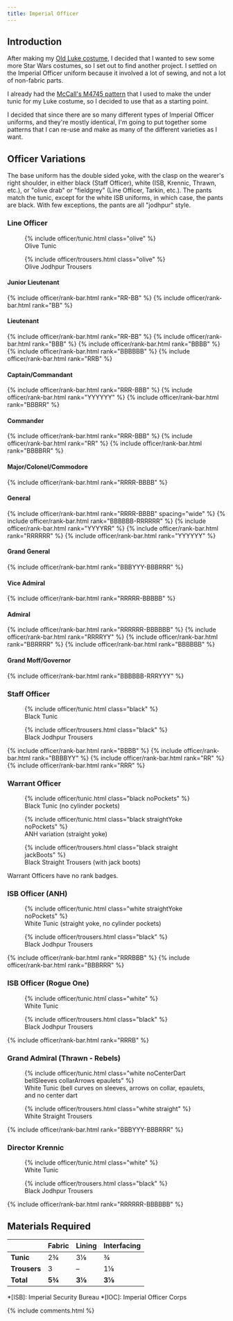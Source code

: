 ```yaml
---
title: Imperial Officer
---
```


<link rel="stylesheet" type="text/css" href="{{ '/assets/css/imperial-officer.css?v=' | append: site.github.build_revision | relative_url }}" />

## Introduction

After making my [Old Luke costume](/costuming/luke-tfa.html), I decided that I wanted to sew some more Star Wars costumes, so I set out to find another project. I settled on the Imperial Officer uniform because it involved a lot of sewing, and not a lot of non-fabric parts.

I already had the [McCall's M4745 pattern](https://mccallpattern.mccall.com/m4745) that I used to make the under tunic for my Luke costume, so I decided to use that as a starting point.

I decided that since there are so many different types of Imperial Officer uniforms, and they're mostly identical, I'm going to put together some patterns that I can re-use and make as many of the different varieties as I want.

## Officer Variations
The base uniform has the double sided yoke, with the clasp on the wearer's right shoulder, in either black (Staff Officer), white (ISB, Krennic, Thrawn, etc.), or "olive drab" or "fieldgrey" (Line Officer, Tarkin, etc.). The pants match the tunic, except for the white ISB uniforms, in which case, the pants are black. With few exceptions, the pants are all "jodhpur" style.

### Line Officer
<figure>
	{% include officer/tunic.html class="olive" %}
	<figcaption>Olive Tunic</figcaption>
</figure>
<figure>
	{% include officer/trousers.html class="olive" %}
	<figcaption>Olive Jodhpur Trousers</figcaption>
</figure>

#### Junior Lieutenant
{% include officer/rank-bar.html rank="RR-BB" %}
{% include officer/rank-bar.html rank="BB" %}

#### Lieutenant
{% include officer/rank-bar.html rank="RR-BB" %}
{% include officer/rank-bar.html rank="BBB" %}
{% include officer/rank-bar.html rank="BBBB" %}
{% include officer/rank-bar.html rank="BBBBBB" %}
{% include officer/rank-bar.html rank="RRB" %}

#### Captain/Commandant
{% include officer/rank-bar.html rank="RRR-BBB" %}
{% include officer/rank-bar.html rank="YYYYYY" %}
{% include officer/rank-bar.html rank="BBBRR" %}

#### Commander
{% include officer/rank-bar.html rank="RRR-BBB" %}
{% include officer/rank-bar.html rank="RR" %}
{% include officer/rank-bar.html rank="BBBBRR" %}

#### Major/Colonel/Commodore
{% include officer/rank-bar.html rank="RRRR-BBBB" %}

#### General
{% include officer/rank-bar.html rank="RRRR-BBBB" spacing="wide" %}
{% include officer/rank-bar.html rank="BBBBBB-RRRRRR" %}
{% include officer/rank-bar.html rank="YYYYRR" %}
{% include officer/rank-bar.html rank="RRRRRR" %}
{% include officer/rank-bar.html rank="YYYYYY" %}

#### Grand General
{% include officer/rank-bar.html rank="BBBYYY-BBBRRR" %}

#### Vice Admiral
{% include officer/rank-bar.html rank="RRRRR-BBBBB" %}

#### Admiral
{% include officer/rank-bar.html rank="RRRRRR-BBBBBB" %}
{% include officer/rank-bar.html rank="RRRRYY" %}
{% include officer/rank-bar.html rank="BBRRRR" %}
{% include officer/rank-bar.html rank="BBBBBB" %}

#### Grand Moff/Governor
{% include officer/rank-bar.html rank="BBBBBB-RRRYYY" %}

### Staff Officer
<figure>
	{% include officer/tunic.html class="black" %}
	<figcaption>Black Tunic</figcaption>
</figure>
<figure>
	{% include officer/trousers.html class="black" %}
	<figcaption>Black Jodhpur Trousers</figcaption>
</figure>

{% include officer/rank-bar.html rank="BBBB" %}
{% include officer/rank-bar.html rank="BBBBYY" %}
{% include officer/rank-bar.html rank="RR" %}
{% include officer/rank-bar.html rank="RRR" %}

### Warrant Officer
<figure>
	{% include officer/tunic.html class="black noPockets" %}
	<figcaption>Black Tunic (no cylinder pockets)</figcaption>
</figure>
<figure>
	{% include officer/tunic.html class="black straightYoke noPockets" %}
	<figcaption>ANH variation (straight yoke)</figcaption>
</figure>
<figure>
	{% include officer/trousers.html class="black straight jackBoots" %}
	<figcaption>Black Straight Trousers (with jack boots)</figcaption>
</figure>

Warrant Officers have no rank badges.

### ISB Officer (ANH)
<figure>
	{% include officer/tunic.html class="white straightYoke noPockets" %}
	<figcaption>White Tunic (straight yoke, no cylinder pockets)</figcaption>
</figure>
<figure>
	{% include officer/trousers.html class="black" %}
	<figcaption>Black Jodhpur Trousers</figcaption>
</figure>

{% include officer/rank-bar.html rank="RRRBBB" %}
{% include officer/rank-bar.html rank="BBBRRR" %}

### ISB Officer (Rogue One)
<figure>
	{% include officer/tunic.html class="white" %}
	<figcaption>White Tunic</figcaption>
</figure>
<figure>
	{% include officer/trousers.html class="black" %}
	<figcaption>Black Jodhpur Trousers</figcaption>
</figure>

{% include officer/rank-bar.html rank="RRRB" %}

### Grand Admiral (Thrawn - Rebels)
<figure>
	{% include officer/tunic.html class="white noCenterDart bellSleeves collarArrows epaulets" %}
	<figcaption>White Tunic (bell curves on sleeves, arrows on collar, epaulets, and no center dart</figcaption>
</figure>
<figure>
	{% include officer/trousers.html class="white straight" %}
	<figcaption>White Straight Trousers</figcaption>
</figure>

{% include officer/rank-bar.html rank="BBBYYY-BBBRRR" %}

### Director Krennic
<figure>
	{% include officer/tunic.html class="white" %}
	<figcaption>White Tunic</figcaption>
</figure>
<figure>
	{% include officer/trousers.html class="black" %}
	<figcaption>Black Jodhpur Trousers</figcaption>
</figure>

{% include officer/rank-bar.html rank="RRRRRR-BBBBBB" %}

## Materials Required

|  | **Fabric** | **Lining** | **Interfacing** |
|---|---|---|---|
| **Tunic** | 2¾ | 3⅛ | ¾ |
| **Trousers** | 3 | – | 1⅛ |
| **Total** | **5¾** | **3⅛** | **3⅛** |

*[ISB]: Imperial Security Bureau
*[IOC]: Imperial Officer Corps

<script type="text/javascript" src="{{ '/assets/js/imperial-officer.js?v=' | append: site.github.build_revision | relative_url }}"></script>

{% include comments.html %}

